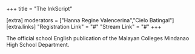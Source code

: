 +++
title = "The InkScript"

[extra]
moderators = ["Hanna Regine Valencerina","Cielo Batingal"]
[extra.links]
"Registration Link" = "#"
"Stream Link" = "#"
+++

The official school English publication of the Malayan Colleges Mindanao High School Department.